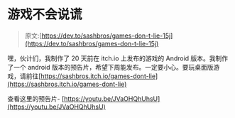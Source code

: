 # 游戏不会说谎

> 原文:[https://dev.to/sashbros/games-don-t-lie-15j](https://dev.to/sashbros/games-don-t-lie-15j)

嘿，伙计们，我制作了 20 天前在 itch.io 上发布的游戏的 Android 版本。我制作了一个 android 版本的预告片，希望下周能发布。一定要小心。要玩桌面版游戏，请前往[https://sashbros.itch.io/games-dont-lie](https://sashbros.itch.io/games-dont-lie)

查看这里的预告片-
[https://youtu.be/JVaOHQhUhsU](https://youtu.be/JVaOHQhUhsU)